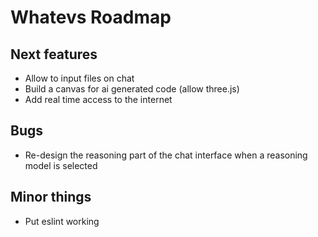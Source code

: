# Whatevs Roadmap

## Next features

- Allow to input files on chat
- Build a canvas for ai generated code (allow three.js)
- Add real time access to the internet

## Bugs

- Re-design the reasoning part of the chat interface when a reasoning model is selected

## Minor things

- Put eslint working
